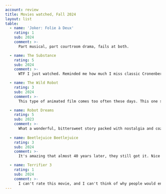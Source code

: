 ```yaml
---
account: review
title: Movies watched, Fall 2024 
layout: list
table:
  - name: 'Joker: Folie à Deux'
    rating: 1
    sub: 2024
    comment: >-
      Part musical, part courtroom drama, fails at both.

  - name: The Substance
    rating: 5
    sub: 2024
    comment: >-
      WTF I just watched. Reminded me how much I miss classic Cronenberg.

  - name: The Wild Robot
    rating: 3
    sub: 2024
    comment: >-
      This type of animated film comes too often these days. This one stands above average.

  - name: Robot Dreams
    rating: 5
    sub: 2023
    comment: >-
      What a wonderful, bittersweet story packed with nostalgia and cozyness.
      
  - name: Beetlejuice Beetlejuice
    rating: 3
    sub: 2024
    comment: >-
      It's amazing that almost 40 years later, they still got it. Nice to see you back.

  - name: Terrifier 3
    rating: 1
    sub: 2024
    comment: >-
      I can't rate this movie, and I can't think of why people would enjoy this in any way.
---
```

